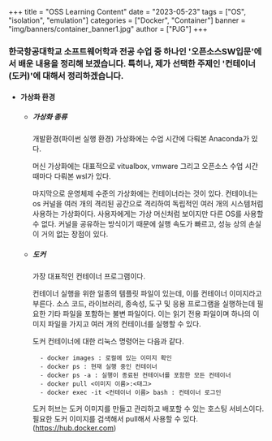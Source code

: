 +++
title = "OSS Learning Content"
date = "2023-05-23"
tags = ["OS", "isolation", "emulation"]
categories = ["Docker", "Container"]
banner = "img/banners/container_banner1.jpg"
author = ["PJG"]
+++

### 한국항공대학교 소프트웨어학과 전공 수업 중 하나인 '오픈소스SW입문'에서 배운 내용을 정리해 보겠습니다. 특히나, 제가 선택한 주제인 '컨테이너(도커)'에 대해서 정리하겠습니다.

- #### 가상화 환경
    - ##### 가상화 종류
        개발환경(파이썬 실행 환경) 가상화에는 수업 시간에 다뤄본 Anaconda가 있다.
        
        
        
        머신 가상화에는 대표적으로 vitualbox, vmware 그리고 오픈소스 수업 시간 때마다 다뤄본 wsl가 있다.
        
        
        
        마지막으로 운영체제 수준의 가상화에는 컨테이너라는 것이 있다. 컨테이너는 os 커널을 여러 개의 격리된 공간으로 격리하여 독립적인 여러 개의 시스템처럼 사용하는 가상화이다. 사용자에게는 가상 머신처럼 보이지만 다른 OS를 사용할 수 없다. 커널을 공유하는 방식이기 때문에 실행 속도가 빠르고, 성능 상의 손실이 거의 없는 장점이 있다.
    - ##### 도커
        가장 대표적인 컨테이너 프로그램이다.


        컨테이너 실행을 위한 일종의 템플릿 파일이 있는데, 이를 컨테이너 이미지라고 부른다. 소스 코드, 라이브러리, 종속성, 도구 및 응용 프로그램을 실행하는데 필요한 기타 파일을 포함하는 불변 파일이다. 이는 읽기 전용 파일이며 하나의 이미지 파일을 가지고 여러 개의 컨테이너를 실행할 수 있다.



        도커 컨테이너에 대한 리눅스 명령어는 다음과 같다.
            
            
            
            - docker images : 로컬에 있는 이미지 확인
            - docker ps : 현재 실행 중인 컨테이너
            - docker ps -a : 실행이 종료된 컨테이너를 포함한 모든 컨테이너
            - docker pull <이미지 이름>:<태그>
            - docker exec -it <컨테이너 이름> bash : 컨테이너 로그인



        도커 허브는 도커 이미지를 만들고 관리하고 배포할 수 있는 호스팅 서비스이다. 필요한 도커 이미지를 검색해서 pull해서 사용할 수 있다.(https://hub.docker.com)